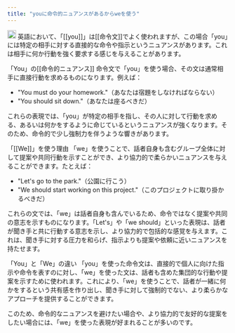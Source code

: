 ```yaml
---
title: "youに命令的ニュアンスがあるからweを使う"
---
```


<img src='https://scrapbox.io/api/pages/nishio/gpt/icon' alt='gpt.icon' height="19.5"/>
英語において、「[[you]]」は[[命令文]]でよく使われますが、この場合「you」には特定の相手に対する直接的な命令や指示というニュアンスがあります。これは相手に何か行動を強く要求する感じを与えることがあります。

「You」の[[命令的ニュアンス]]
命令文で「you」を使う場合、その文は通常相手に直接行動を求めるものになります。例えば：
- "You must do your homework."（あなたは宿題をしなければならない）
- "You should sit down."（あなたは座るべきだ）

これらの表現では、「you」が特定の相手を指し、その人に対して行動を求める、あるいは何かをするように命じているというニュアンスが強くなります。そのため、命令的で少し強制力を伴うような響きがあります。

「[[We]]」を使う理由
「we」を使うことで、話者自身も含むグループ全体に対して提案や共同行動を示すことができ、より協力的で柔らかいニュアンスを与えることができます。たとえば：
- "Let's go to the park."（公園に行こう）
- "We should start working on this project."（このプロジェクトに取り掛かるべきだ）

これらの文では、「we」は話者自身も含んでいるため、命令ではなく提案や共同の意志を示すものになります。「Let's」や「we should」といった表現は、話者が聞き手と共に行動する意志を示し、より協力的で包括的な感覚を与えます。これは、聞き手に対する圧力を和らげ、指示よりも提案や依頼に近いニュアンスを持たせます。

「You」と「We」の違い
「you」を使った命令文は、直接的で個人に向けた指示や命令を表すのに対し、「we」を使った文は、話者も含めた集団的な行動や提案を示すために使われます。これにより、「we」を使うことで、話者が一緒に何かをするという共有感を作り出し、聞き手に対して強制的でない、より柔らかなアプローチを提供することができます。

このため、命令的なニュアンスを避けたい場合や、より協力的で友好的な提案をしたい場合には、「we」を使った表現が好まれることが多いのです。